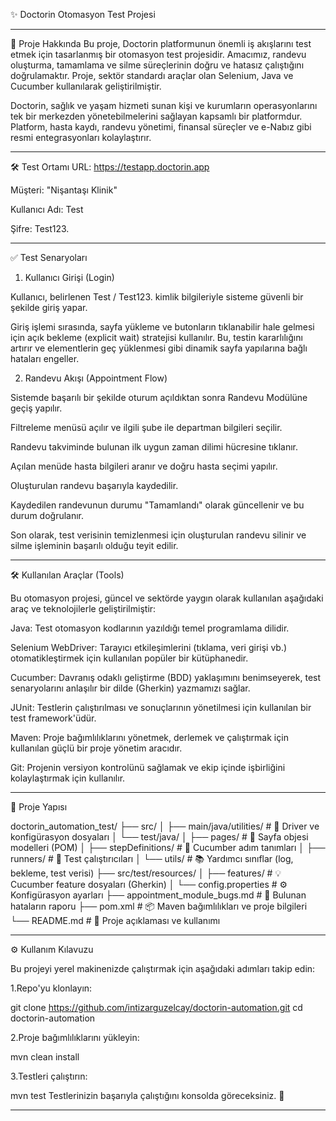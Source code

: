 ✨ Doctorin Otomasyon Test Projesi

---

🚀 Proje Hakkında
Bu proje, Doctorin platformunun önemli iş akışlarını  test etmek için tasarlanmış bir otomasyon test projesidir. Amacımız, randevu oluşturma, tamamlama ve silme süreçlerinin doğru ve hatasız çalıştığını doğrulamaktır. Proje, sektör standardı araçlar olan Selenium, Java ve Cucumber kullanılarak geliştirilmiştir.

Doctorin, sağlık ve yaşam hizmeti sunan kişi ve kurumların operasyonlarını tek bir merkezden yönetebilmelerini sağlayan kapsamlı bir platformdur. Platform, hasta kaydı, randevu yönetimi, finansal süreçler ve e-Nabız gibi resmi entegrasyonları kolaylaştırır.

---

🛠️ Test Ortamı
URL: https://testapp.doctorin.app

Müşteri: "Nişantaşı Klinik"

Kullanıcı Adı: Test

Şifre: Test123.

---

✅ Test Senaryoları


1. Kullanıcı Girişi (Login)
   
Kullanıcı, belirlenen Test / Test123. kimlik bilgileriyle sisteme güvenli bir şekilde giriş yapar.

Giriş işlemi sırasında, sayfa yükleme ve butonların tıklanabilir hale gelmesi için açık bekleme (explicit wait) stratejisi kullanılır. Bu, testin kararlılığını artırır ve elementlerin geç yüklenmesi gibi dinamik sayfa yapılarına bağlı hataları engeller.

2. Randevu Akışı (Appointment Flow)
   
Sistemde başarılı bir şekilde oturum açıldıktan sonra Randevu Modülüne geçiş yapılır.

Filtreleme menüsü açılır ve ilgili şube ile departman bilgileri seçilir.

Randevu takviminde bulunan ilk uygun zaman dilimi hücresine tıklanır.

Açılan menüde hasta bilgileri aranır ve doğru hasta seçimi yapılır.

Oluşturulan randevu başarıyla kaydedilir.

Kaydedilen randevunun durumu "Tamamlandı" olarak güncellenir ve bu durum doğrulanır.

Son olarak, test verisinin temizlenmesi için oluşturulan randevu silinir ve silme işleminin başarılı olduğu teyit edilir.

---

🛠️ Kullanılan Araçlar (Tools)

Bu otomasyon projesi, güncel ve sektörde yaygın olarak kullanılan aşağıdaki araç ve teknolojilerle geliştirilmiştir:

Java: Test otomasyon kodlarının yazıldığı temel programlama dilidir.

Selenium WebDriver: Tarayıcı etkileşimlerini (tıklama, veri girişi vb.) otomatikleştirmek için kullanılan popüler bir kütüphanedir.

Cucumber: Davranış odaklı geliştirme (BDD) yaklaşımını benimseyerek, test senaryolarını anlaşılır bir dilde (Gherkin) yazmamızı sağlar.

JUnit: Testlerin çalıştırılması ve sonuçlarının yönetilmesi için kullanılan bir test framework'üdür.

Maven: Proje bağımlılıklarını yönetmek, derlemek ve çalıştırmak için kullanılan güçlü bir proje yönetim aracıdır.

Git: Projenin versiyon kontrolünü sağlamak ve ekip içinde işbirliğini kolaylaştırmak için kullanılır.

---

📂 Proje Yapısı


doctorin_automation_test/
├── src/
│ ├── main/java/utilities/       # 🔧 Driver ve konfigürasyon dosyaları
│ └── test/java/
│     ├── pages/                 # 📄 Sayfa objesi modelleri (POM)
│     ├── stepDefinitions/       # 📝 Cucumber adım tanımları
│     ├── runners/               # 🏃 Test çalıştırıcıları
│     └── utils/                 # 📚 Yardımcı sınıflar (log, bekleme, test verisi)
├── src/test/resources/
│ ├── features/                  # 💡 Cucumber feature dosyaları (Gherkin)
│ └── config.properties          # ⚙️ Konfigürasyon ayarları
├── appointment_module_bugs.md   # 🐞 Bulunan hataların raporu
├── pom.xml                      # 📦 Maven bağımlılıkları ve proje bilgileri
└── README.md                    # 📖 Proje açıklaması ve kullanımı

---

⚙️ Kullanım Kılavuzu

Bu projeyi yerel makinenizde çalıştırmak için aşağıdaki adımları takip edin:

1.Repo'yu klonlayın:

git clone https://github.com/intizarguzelcay/doctorin-automation.git
cd doctorin-automation

2.Proje bağımlılıklarını yükleyin:

mvn clean install

3.Testleri çalıştırın:

mvn test
Testlerinizin başarıyla çalıştığını konsolda göreceksiniz. 🎉

---
